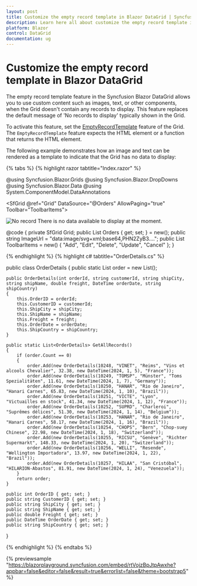 ```yaml
---
layout: post
title: Customize the empty record template in Blazor DataGrid | Syncfusion
description: Learn here all about customize the empty record template in Syncfusion Blazor DataGrid.
platform: Blazor
control: DataGrid
documentation: ug
---
```


# Customize the empty record template in Blazor DataGrid

The empty record template feature in the Syncfusion Blazor DataGrid allows you to use custom content such as images, text, or other components, when the Grid doesn't contain any records to display. This feature replaces the default message of 'No records to display' typically shown in the Grid.

To activate this feature, set the [EmptyRecordTemplate](https://help.syncfusion.com/cr/blazor/Syncfusion.Blazor.Grids.GridTemplates.html#Syncfusion_Blazor_Grids_GridTemplates_EmptyRecordTemplate) feature of the Grid. The `EmptyRecordTemplate` feature expects the HTML element or a function that returns the HTML element.

The following example demonstrates how an image and text can be rendered as a template to indicate that the Grid has no data to display:

{% tabs %}
{% highlight razor tabtitle="Index.razor" %}

@using Syncfusion.Blazor.Grids
@using Syncfusion.Blazor.DropDowns
@using Syncfusion.Blazor.Data
@using System.ComponentModel.DataAnnotations

<SfGrid @ref="Grid" DataSource="@Orders" AllowPaging="true" Toolbar="ToolbarItems">
    <GridEditSettings AllowAdding="true" AllowEditing="true" AllowDeleting="true" Mode="Syncfusion.Blazor.Grids.EditMode.Normal"></GridEditSettings>
    <GridPageSettings PageCount="5"></GridPageSettings>
    <GridTemplates>
        <EmptyRecordTemplate>
            <div class="emptyRecordTemplate text-center">
                <img src="@ImageUrl" class="e-emptyRecord" alt="No record" />
                <span>There is no data available to display at the moment.</span>
            </div>
        </EmptyRecordTemplate>
    </GridTemplates>
    <GridColumns>
        <GridColumn Field=@nameof(OrderDetails.OrderID) HeaderText="Order ID" IsPrimaryKey="true" Width="140" ValidationRules="@(new Syncfusion.Blazor.Grids.ValidationRules{ Required=true, Number=true})" TextAlign="Syncfusion.Blazor.Grids.TextAlign.Right"></GridColumn>
        <GridColumn Field=@nameof(OrderDetails.CustomerID) HeaderText="Customer ID" Width="140" ValidationRules="@(new Syncfusion.Blazor.Grids.ValidationRules{ Required=true})"></GridColumn>
<GridColumn Field=@nameof(OrderDetails.Freight) HeaderText="Freight" Width="140" Format="C2" EditType="EditType.NumericEdit" ValidationRules="@(new Syncfusion.Blazor.Grids.ValidationRules{ Required=true, Number=true})" TextAlign="Syncfusion.Blazor.Grids.TextAlign.Right"></GridColumn>
        <GridColumn Field=@nameof(OrderDetails.OrderDate) HeaderText="Order Date" Width="120" EditType="EditType.DateTimePickerEdit" Format="M/d/yyyy hh:mm tt" TextAlign="Syncfusion.Blazor.Grids.TextAlign.Right"></GridColumn>
        <GridColumn Field=@nameof(OrderDetails.ShipCountry) HeaderText="Ship Country" Width="150" EditType="EditType.DropDownEdit" ></GridColumn>
    </GridColumns>
</SfGrid>

@code {
    private SfGrid<OrderDetails> Grid;
    public List<OrderDetails> Orders { get; set; } = new();
    public string ImageUrl = "data:image/svg+xml;base64,PHN2ZyB3...."; 
    public List<string> ToolbarItems = new() { "Add", "Edit", "Delete", "Update", "Cancel" };
}

{% endhighlight %}
{% highlight c# tabtitle="OrderDetails.cs" %}

public class OrderDetails
{
    public static List<OrderDetails> order = new List<OrderDetails>();

    public OrderDetails(int orderId, string customerId, string shipCity, string shipName, double freight, DateTime orderDate, string shipCountry)
    {
        this.OrderID = orderId;
        this.CustomerID = customerId;
        this.ShipCity = shipCity;
        this.ShipName = shipName;
        this.Freight = freight;
        this.OrderDate = orderDate;
        this.ShipCountry = shipCountry;
    }

    public static List<OrderDetails> GetAllRecords()
    {
        if (order.Count == 0)
        {
            order.Add(new OrderDetails(10248, "VINET", "Reims", "Vins et alcools Chevalier", 32.38, new DateTime(2024, 1, 5), "France"));
            order.Add(new OrderDetails(10249, "TOMSP", "Münster", "Toms Spezialitäten", 11.61, new DateTime(2024, 1, 7), "Germany"));
            order.Add(new OrderDetails(10250, "HANAR", "Rio de Janeiro", "Hanari Carnes", 65.83, new DateTime(2024, 1, 10), "Brazil"));
            order.Add(new OrderDetails(10251, "VICTE", "Lyon", "Victuailles en stock", 41.34, new DateTime(2024, 1, 12), "France"));
            order.Add(new OrderDetails(10252, "SUPRD", "Charleroi", "Suprêmes délices", 51.30, new DateTime(2024, 1, 14), "Belgium"));
            order.Add(new OrderDetails(10253, "HANAR", "Rio de Janeiro", "Hanari Carnes", 58.17, new DateTime(2024, 1, 16), "Brazil"));
            order.Add(new OrderDetails(10254, "CHOPS", "Bern", "Chop-suey Chinese", 22.98, new DateTime(2024, 1, 18), "Switzerland"));
            order.Add(new OrderDetails(10255, "RICSU", "Genève", "Richter Supermarkt", 148.33, new DateTime(2024, 1, 20), "Switzerland"));
            order.Add(new OrderDetails(10256, "WELLI", "Resende", "Wellington Importadora", 13.97, new DateTime(2024, 1, 22), "Brazil"));
            order.Add(new OrderDetails(10257, "HILAA", "San Cristóbal", "HILARION-Abastos", 81.91, new DateTime(2024, 1, 24), "Venezuela"));
        }
        return order;
    }

    public int OrderID { get; set; }
    public string CustomerID { get; set; }
    public string ShipCity { get; set; }
    public string ShipName { get; set; }
    public double Freight { get; set; }
    public DateTime OrderDate { get; set; }
    public string ShipCountry { get; set; }
}

{% endhighlight %}
{% endtabs %}

{% previewsample "https://blazorplayground.syncfusion.com/embed/rtVojzBpJtpAwxhe?appbar=false&editor=false&result=true&errorlist=false&theme=bootstrap5" %}
